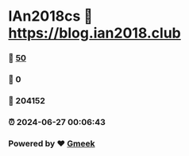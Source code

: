# IAn2018cs :link: https://blog.ian2018.club 
### :page_facing_up: [50](https://blog.ian2018.club/tag.html) 
### :speech_balloon: 0 
### :hibiscus: 204152 
### :alarm_clock: 2024-06-27 00:06:43 
### Powered by :heart: [Gmeek](https://github.com/Meekdai/Gmeek)
